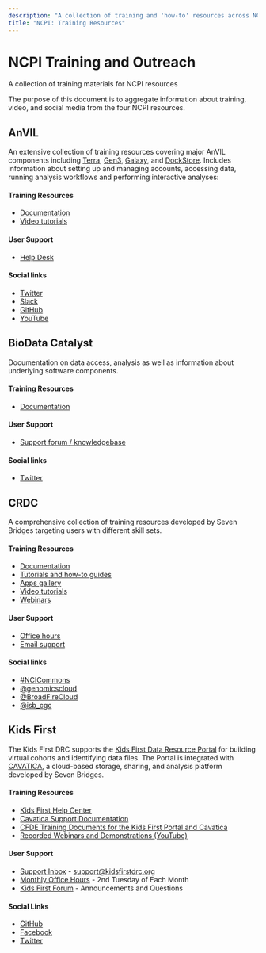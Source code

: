 ```yaml
---
description: "A collection of training and 'how-to' resources across NCPI platforms"
title: "NCPI: Training Resources"
---
```


# NCPI Training and Outreach

<hero> A collection of training materials for NCPI resources </hero>

The purpose of this document is to aggregate information about training, video, and social media from the four NCPI resources.

## AnVIL
An extensive collection of training resources covering major AnVIL components including [Terra](https://terra.bio/), [Gen3](https://gen3.org/), [Galaxy](https://galaxyproject.org), and [DockStore](https://dockstore.org/). Includes information about setting up and managing accounts, accessing data, running analysis workflows and performing interactive analyses:

#### Training Resources
- [Documentation](https://anvilproject.org/learn) 
- [Video tutorials](https://anvilproject.org/learn/videos/anvil-videos)

#### User Support
- [Help Desk](/help)

#### Social links
- [Twitter](https://twitter.com/useAnVIL)
- [Slack](https://join.slack.com/t/anvil-community/shared_invite/zt-hsyfam1w-LXlCv~3vNLSfDj~qNd5uBg)
- [GitHub](https://github.com/anvilproject)
- [YouTube](https://www.youtube.com/channel/UCBbHCj7kUogAMFyBAzzzfUw)

## BioData Catalyst

Documentation on data access, analysis as well as information about underlying software components.

#### Training Resources
- [Documentation](https://bdcatalyst.gitbook.io)

#### User Support
- [Support forum / knowledgebase](https://bdcatalyst.freshdesk.com/)

#### Social links
- [Twitter](https://twitter.com/search?q=%23BioDataCatalyst)


## CRDC
A comprehensive collection of training resources developed by Seven Bridges targeting users with different skill sets.

#### Training Resources
- [Documentation](https://docs.cancergenomicscloud.org/)
- [Tutorials and how-to guides](https://isb-cancer-genomics-cloud.readthedocs.io)
- [Apps gallery](https://cgc.sbgenomics.com/public/apps)
- [Video tutorials](https://isb-cgc.appspot.com/videotutorials/)
- [Webinars](https://www.cancergenomicscloud.org/webinars)
  
#### User Support
- [Office hours](https://www.cancergenomicscloud.org/officehours) 
- [Email support](mailto:support@sbgenomics.com)

#### Social links 
- [#NCICommons](https://twitter.com/search?q=%23ncicommons&lang=en)
- [@genomicscloud](https://twitter.com/search?q=%40genomicscloud)
- [@BroadFireCloud](https://twitter.com/search?q=%40BroadFireCloud)
- [@isb_cgc](https://twitter.com/isb_cgc?lang=en)


## Kids First
The Kids First DRC supports the [Kids First Data Resource Portal](https://portal.kidsfirstdrc.org/) for building virtual cohorts and identifying data files. The Portal is integrated with [CAVATICA](https://cavatica.sbgenomics.com/), a cloud-based storage, sharing, and analysis platform developed by Seven Bridges.
#### Training Resources

- [Kids First Help Center](https://www.notion.so/Kids-First-DRC-Help-Center-c26b36ff66564417834f3f264475d10a)
- [Cavatica Support Documentation](https://docs.cavatica.org/)
- [CFDE Training Documents for the Kids First Portal and Cavatica](https://training.nih-cfde.org/en/latest/Common-Fund-Tools/Kids-First/index.html)
- [Recorded Webinars and Demonstrations (YouTube)](https://www.youtube.com/channel/UCK9sPu0j4_ci4m3nNFa6gVw/featured)

#### User Support
- [Support Inbox](mailto:support@kidsfirstdrc.org) - support@kidsfirstdrc.org
- [Monthly Office Hours](https://www.notion.so/d3b/Kids-First-Office-Hours-a77f6aa5889c4df4ae72302f92c51aa2) - 2nd Tuesday of Each Month
- [Kids First Forum](https://forum.kidsfirstdrc.org) - Announcements and Questions

#### Social Links 
- [GitHub](https://github.com/kids-first)
- [Facebook](https://www.facebook.com/kidsfirstDRC/?ref=bookmarks)
- [Twitter](https://twitter.com/kidsfirstdrc?lang=en)
